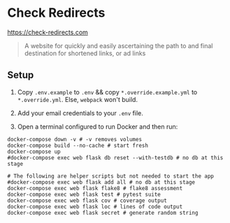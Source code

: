 # Check Redirects

 https://check-redirects.com

> A website for quickly and easily ascertaining the path to and final destination for shortened links, or ad links

## Setup

1. Copy `.env.example` to `.env` && copy `*.override.example.yml` to `*.override.yml`. 
Else, `webpack` won't build.

2. Add your email credentials to your `.env` file.

3. Open a terminal configured to run Docker and then run:

```shell script
docker-compose down -v # -v removes volumes
docker-compose build --no-cache # start fresh
docker-compose up 
#docker-compose exec web flask db reset --with-testdb # no db at this stage

# The following are helper scripts but not needed to start the app
#docker-compose exec web flask add all # no db at this stage
docker-compose exec web flask flake8 # flake8 assessment
docker-compose exec web flask test # pytest suite
docker-compose exec web flask cov # coverage output
docker-compose exec web flask loc # lines of code output
docker-compose exec web flask secret # generate random string
```

